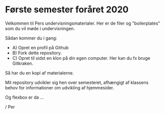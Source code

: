# Første semester foråret 2020

Velkommen til Pers undervisningsmaterialer. Her er de filer og "boilerplates" som du vil møde i undervisningen.

Sådan kommer du i gang:

* A) Opret en profil på Github
* B) Fork dette repository.
* C) Opret til sidst en klon på din egen computer. Her kan du fx bruge Gitkraken.

Så har du en kopi af materialerne.

Mit repository udvikler sig hen over semesteret, afhængigt af klassens behov for informationer om udvikling af hjemmesider.

Og flexbox er da ...

/ Per
